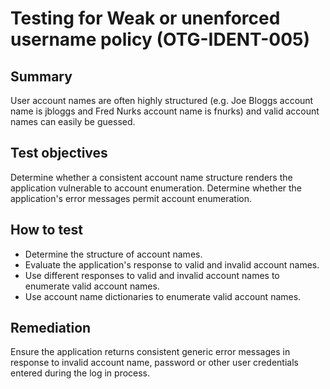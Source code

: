 # Testing for Weak or unenforced username policy (OTG-IDENT-005)


## Summary

User account names are often highly structured (e.g. Joe Bloggs account name is jbloggs and Fred Nurks account name is fnurks) and valid account names can easily be guessed.


## Test objectives

Determine whether a consistent account name structure renders the application vulnerable to account enumeration. Determine whether the application's error messages permit account enumeration.


## How to test

* Determine the structure of account names.
* Evaluate the application's response to valid and invalid account names.
* Use different responses to valid and invalid account names to enumerate valid account names.
* Use account name dictionaries to enumerate valid account names.


## Remediation

Ensure the application returns consistent generic error messages in response to invalid account name, password or other user credentials entered during the log in process.
